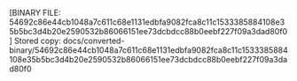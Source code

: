 [BINARY FILE: 54692c86e44cb1048a7c611c68e1131edbfa9082fca8c11c1533385884108e35b5bc3d4b20e2590532b86066151ee73dcbdcc88b0eebf227f09a3dad80f0]
Stored copy: docs/converted-binary/54692c86e44cb1048a7c611c68e1131edbfa9082fca8c11c1533385884108e35b5bc3d4b20e2590532b86066151ee73dcbdcc88b0eebf227f09a3dad80f0

